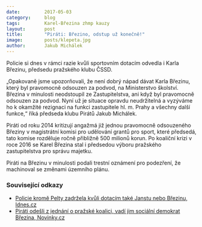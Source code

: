 ```yaml
---
date:         2017-05-03
category:     blog
tags:         Karel-Březina zhmp kauzy
layout:       post
title:        "Piráti: Březino, odstup už konečně!" 
image:        posts/klepeta.jpg
author:       Jakub Michálek
---
```


Policie si dnes v rámci razie kvůli sportovním dotacím odvedla i Karla Březinu, předsedu pražského klubu ČSSD. 

„Opakovaně jsme upozorňovali, že není dobrý nápad dávat Karla Březinu, který byl pravomocně odsouzen za podvod, na Ministerstvo školství. Březina v minulosti neodstoupil ze Zastupitelstva, ani když byl pravomocně odsouzen za podvod. Nyní už je situace opravdu neudržitelná a vyzýváme ho k okamžité rezignaci na funkci zastupitele hl. m. Prahy a všechny další funkce,“ říká předseda klubu Pirátů Jakub Michálek. 

Piráti od roku 2014 kritizují angažmá již jednou pravomocně odsouzeného Březiny v magistrátní komisi pro udělování grantů pro sport, které předsedá, tato komise rozděluje ročně přibližně 500 milionů korun. Po koaliční krizi v roce 2016 se Karel Březina stal i předsedou výboru pražského zastupitelstva pro správu majetku. 

Piráti na Březinu v minulosti podali trestní oznámení pro podezření, že machinoval se změnami územního plánu. 

### Související odkazy

* [Policie kromě Pelty zadržela kvůli dotacím také Janstu nebo Březinu, Idnes.cz](http://zpravy.idnes.cz/policie-fotbalove-asociace-ceske-republiky-ministerstvo-skolstvi-miroslav-pelta-miroslav-jansta-iof-/domaci.aspx?c=A170503_124845_domaci_fer)
* [Piráti odešli z jednání o pražské koalici, vadí jim sociální demokrat Březina, Novinky.cz](https://www.novinky.cz/domaci/392268-pirati-odesli-z-jednani-o-prazske-koalici-vadi-jim-socialni-demokrat-brezina.html)


